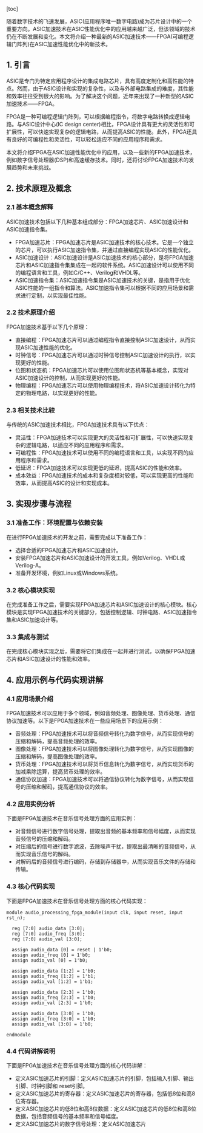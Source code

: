
[toc]                    
                
                
随着数字技术的飞速发展，ASIC(应用程序唯一数字电路)成为芯片设计中的一个重要方向。ASIC加速技术在ASIC性能优化中的应用越来越广泛，但该领域的技术仍在不断发展和变化。本文将介绍一种最新的ASIC加速技术——FPGA(可编程逻辑门阵列)在ASIC加速性能优化中的新技术。

## 1. 引言

ASIC是专门为特定应用程序设计的集成电路芯片，具有高度定制化和高性能的特点。然而，由于ASIC设计和实现的复杂性，以及与外部电路集成的难度，其性能和效率往往受到很大的影响。为了解决这个问题，近年来出现了一种新型的ASIC加速技术——FPGA。

FPGA是一种可编程逻辑门阵列，可以根据编程指令，将数字电路转换成逻辑电路。与ASIC设计中心(IC design center)相比，FPGA设计具有更大的灵活性和可扩展性，可以快速实现复杂的逻辑电路，从而提高ASIC的性能。此外，FPGA还具有良好的可编程性和灵活性，可以轻松适应不同的应用程序和需求。

本文将介绍FPGA在ASIC加速性能优化中的应用，以及一些新的FPGA加速技术，例如数字信号处理器(DSP)和高速缓存技术。同时，还将讨论FPGA加速技术的发展趋势和未来挑战。

## 2. 技术原理及概念

### 2.1 基本概念解释

ASIC加速技术包括以下几种基本组成部分：FPGA加速芯片、ASIC加速设计和ASIC加速指令集。

* FPGA加速芯片：FPGA加速芯片是ASIC加速技术的核心技术。它是一个独立的芯片，可以执行ASIC加速指令集，并通过直接编程实现ASIC的性能优化。
* ASIC加速设计：ASIC加速设计是ASIC加速技术的核心部分，是将FPGA加速芯片和ASIC加速指令集集成在一起的软件系统。ASIC加速设计可以使用不同的编程语言和工具，例如C/C++、Verilog和VHDL等。
* ASIC加速指令集：ASIC加速指令集是ASIC加速技术的关键，是指用于优化ASIC性能的一组指令和算法。ASIC加速指令集可以根据不同的应用场景和需求进行定制，以实现最佳性能。

### 2.2 技术原理介绍

FPGA加速技术基于以下几个原理：

* 直接编程：FPGA加速芯片可以通过编程指令直接控制ASIC加速设计，从而实现ASIC加速性能的优化。
* 时钟信号：FPGA加速芯片可以通过时钟信号控制ASIC加速设计的执行，以实现更好的性能。
* 位图和状态机：FPGA加速芯片可以使用位图和状态机等基本概念，实现对ASIC加速设计的控制，从而实现更好的性能。
* 物理编程：FPGA加速芯片可以使用物理编程技术，将ASIC加速设计转化为特定的物理电路，以实现更好的性能。

### 2.3 相关技术比较

与传统的ASIC加速技术相比，FPGA加速技术具有以下优点：

* 灵活性：FPGA加速技术可以实现更大的灵活性和可扩展性，可以快速实现复杂的逻辑电路，以适应不同的应用程序和需求。
* 可编程性：FPGA加速技术可以使用不同的编程语言和工具，以实现不同的应用程序和需求。
* 低延迟：FPGA加速技术可以实现更低的延迟，提高ASIC的性能和效率。
* 成本效益：FPGA加速技术的成本和复杂度相对较低，可以实现更高的性能和效率，从而提高ASIC的设计和实现成本。

## 3. 实现步骤与流程

### 3.1 准备工作：环境配置与依赖安装

在进行FPGA加速技术的开发之前，需要完成以下准备工作：

* 选择合适的FPGA加速芯片和ASIC加速设计。
* 安装FPGA加速芯片和ASIC加速设计的开发工具，例如Verilog、VHDL或Verilog-A。
* 准备开发环境，例如Linux或Windows系统。

### 3.2 核心模块实现

在完成准备工作之后，需要实现FPGA加速芯片和ASIC加速设计的核心模块。核心模块是实现FPGA加速技术的关键部分，包括控制逻辑、时钟电路、ASIC加速指令集和ASIC加速设计等。

### 3.3 集成与测试

在完成核心模块实现之后，需要将它们集成在一起并进行测试，以确保FPGA加速芯片和ASIC加速设计的性能和效率。

## 4. 应用示例与代码实现讲解

### 4.1 应用场景介绍

FPGA加速技术可以应用于多个领域，例如音频处理、图像处理、货币处理、通信协议加速等。以下是FPGA加速技术在一些应用场景下的应用示例：

* 音频处理：FPGA加速技术可以将音频信号转化为数字信号，从而实现信号的压缩和解码，提高音频处理的效率。
* 图像处理：FPGA加速技术可以将图像处理转化为数字信号，从而实现图像的压缩和解码，提高图像处理的效率。
* 货币处理：FPGA加速技术可以将货币信息转化为数字信号，从而实现货币的加减乘除运算，提高货币处理的效率。
* 通信协议加速：FPGA加速技术可以将通信协议转化为数字信号，从而实现信号的压缩和解码，提高通信协议的效率。

### 4.2 应用实例分析

下面是FPGA加速技术在音乐信号处理方面的应用实例：

* 对音频信号进行数字信号处理，提取出音频的基本频率和信号幅度，从而实现音频信号的压缩和解码。
* 对压缩后的信号进行数字滤波，去除噪声干扰，提取出最清晰的音频信号，从而实现音乐信号的解码。
* 对解码后的音频信号进行编码，存储到存储器中，从而实现音乐文件的存储和传输。

### 4.3 核心代码实现

下面是FPGA加速技术在音乐信号处理方面的核心代码实现：

```
module audio_processing_fpga_module(input clk, input reset, input rst_n);

  reg [7:0] audio_data [3:0];
  reg [7:0] audio_freq [3:0];
  reg [7:0] audio_val [3:0];

  assign audio_data [0] = reset | 1'b0;
  assign audio_freq [0] = 1'b0;
  assign audio_val [0] = 1'b0;

  assign audio_data [1:2] = 1'b0;
  assign audio_freq [1:2] = 1'b1;
  assign audio_val [1:2] = 1'b1;

  assign audio_data [2:3] = 1'b0;
  assign audio_freq [2:3] = 1'b0;
  assign audio_val [2:3] = 1'b0;

  assign audio_data [3:0] = 1'b0;
  assign audio_freq [3:0] = 1'b0;
  assign audio_val [3:0] = 1'b0;

endmodule
```

### 4.4 代码讲解说明

下面是FPGA加速技术在音乐信号处理方面的核心代码讲解：

- 定义ASIC加速芯片的引脚：定义ASIC加速芯片的引脚，包括输入引脚、输出引脚、时钟引脚和 reset引脚。
- 定义ASIC加速芯片的寄存器：定义ASIC加速芯片的寄存器，包括低8位和高8位寄存器。
- 定义ASIC加速芯片的低8位和高8位数据：定义ASIC加速芯片的低8位和高8位数据，包括音频信号的基本频率和信号幅度。
- 定义ASIC加速芯片的数字信号处理：定义ASIC加速芯片

